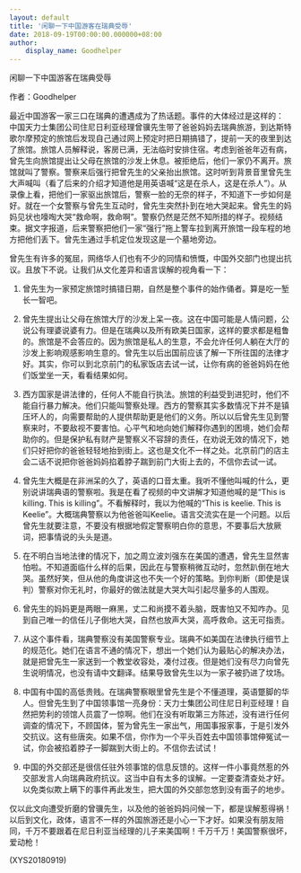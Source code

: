 ```yaml
---
layout: default
title: '闲聊一下中国游客在瑞典受辱'
date: 2018-09-19T00:00:00.000000+08:00
author:
    display_name: Goodhelper
---
```


闲聊一下中国游客在瑞典受辱

作者：Goodhelper

最近中国游客一家三口在瑞典的遭遇成为了热话题。事件的大体经过是这样的： 中国天力士集团公司住尼日利亚经理曾骥先生带了爸爸妈妈去瑞典旅游，到达斯特歌尔摩预定的旅馆后发现自己通过网上预定时把日期搞错了，提前一天的夜里到达了旅馆。旅馆人员解释说，客房已满，无法临时安排住宿。考虑到爸爸年迈有病，曾先生向旅馆提出让父母在旅馆的沙发上休息。被拒绝后，他们一家仍不离开。旅馆就叫了警察。警察来后强行把曾先生的父亲抬出旅馆。这时听到背景音里曾先生大声喊叫（看了后来的介绍才知道他是用英语喊“这是在杀人，这是在杀人”）。从录像上看，把他们一家驱出旅馆后，警察一脸的无奈的样子，不知道下一步如何是好。就在一个女警察与曾先生互动时，曾先生突然扑到在地大哭起来。曾先生的妈妈见状也嚎啕大哭“救命啊，救命啊”。警察仍然是茫然不知所措的样子。视频结束。据文字报道，后来警察把他们一家“强行”拖上警车拉到离开旅馆一段车程的地方把他们丢下。曾先生通过手机定位发现这是一个墓地旁边。

曾先生有许多的冤屈，网络华人们也有不少的同情和愤慨，中国外交部门也提出抗议。且放下不说。让我们从文化差异和语言误解的视角看一下：

1.  曾先生为一家预定旅馆时搞错日期，自然是整个事件的始作俑者。算是吃一堑长一智吧。

2. 曾先生提出让父母在旅馆大厅的沙发上呆一夜。这在中国可能是人情问题，公说公有理婆说婆有力。但是在瑞典以及所有欧美日国家，这样的要求都是粗鲁的。旅馆是不会答应的。因为旅馆是私人的生意，不会允许任何人躺在大厅的沙发上影响观感影响生意的。曾先生以后出国前应该了解一下所往国的法律才好。其实，你可以到北京前门的私家饭店去试一试，让你有病的爸爸妈妈在他们饭堂坐一天，看看结果如何。

3. 西方国家是讲法律的，任何人不能自行执法。旅馆的利益受到进犯时，他们不能自行暴力解决。他们只能叫警察处理。西方的警察其实多数情况下并不是镇压坏人的，向需要帮助的人提供帮助更是他们的义务。所以以后曾先生见到警察来时，不要敌视不要害怕。心平气和地向她们解释你遇到的困境，她们会帮助你的。但是保护私有财产是警察义不容辞的责任，在劝说无效的情况下，她们只好把你的爸爸轻轻地抬到街上。这也是文化不一样之处。北京前门的店主会二话不说把你爸爸妈妈掐着脖子踹到前门大街上去的，不信你去试一试。

4.   曾先生大概是在非洲呆的久了，英语的口音太重。我听不懂他叫喊的什么，更别说讲瑞典语的警察啦。我是在看了视频的中文讲解才知道他喊的是“This is killing. This is killing”。不看解释时，我以为他喊的“This is keelie. This is Keelie”。大概瑞典警察以为他爸爸叫Keelie。语言交流实在是一个问题。以后曾先生就要注意，不要没有根据地假定警察明白你的意思，不要事后大放厥词，把事情说的头头是道。

5.   在不明白当地法律的情况下，加之周立波刘强东在美国的遭遇，曾先生显然害怕啦。不知道面临什么样的后果，因此在与警察稍微互动时，忽然趴倒在地大哭。虽然好笑，但从他的角度讲这也不失一个好的策略。到你判断（即使是误判）警察对你无礼时，你最好的做法就是大哭大叫引起尽量多的人围观。

6.  曾先生的妈妈更是两眼一麻黑，丈二和尚摸不着头脑，既害怕又不知咋办。见到自己唯一的信任儿子倒地大哭，自然也放声大哭，高呼救命。这无可指责。

7.   从这个事件看，瑞典警察没有美国警察专业。瑞典不如美国在法律执行细节上的规范化。她们在语言不通的情况下，想出一个她们认为最贴心的解决办法，就是把曾先生一家送到一个教堂收容处，凑付过夜。但是她们没有尽力向曾先生说明情况，也没有请中文翻译。结果导致曾先生以为一家子被扔进了坟场。

8.  中国有中国的高低贵贱。在瑞典警察眼里曾先生是个不懂道理，英语蹩脚的华人。但曾先生到了中国领事馆一亮身份：天力士集团公司住尼日利亚经理！自然把势利的领馆人员震了一惊啊。他们在没有听取第三方陈述，没有进行任何调查的情况下，不顾国体，誓为曾先生一家出气，用国事报家事，于是引发外交抗议。这有些唐突。如果不信，你作为一个平头百姓去中国领事馆伸冤试一试，你会被掐着脖子一脚踹到大街上的。不信你去试试！

9.  中国的外交部还是很信任驻外领事馆的信息反馈的。这样一件小事竟然惹的外交部发言人向瑞典政府抗议。这当中自有太多的误解。一定要查清查处才好。以免类似欺上瞒下的事件再此发生，把大国的外交部忽悠到没有面子的地步。

仅以此文向遭受折磨的曾骥先生，以及他的爸爸妈妈问候一下，都是误解惹得祸！以后到文化，政体，语言不一样的外国旅游还是小心一下才好。如果没有朋友陪同，千万不要跟着在尼日利亚当经理的儿子来美国啊！千万千万！美国警察很坏，爱动枪！

(XYS20180919)

